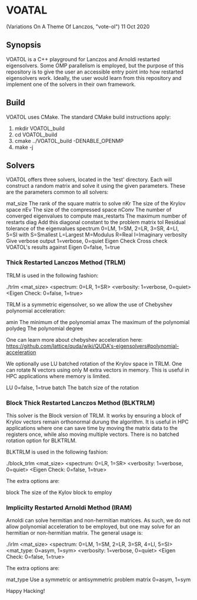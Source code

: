 # VOATAL

(Variations On A Theme Of Lanczos, "vote-ol") 11 Oct 2020

## Synopsis

VOATOL is a C++ playground for Lanczos and Arnoldi restarted eigensolvers.
Some OMP parallelism is employed, but the purpose of this repository
is to give the user an accessible entry point into how restarted
eigensolvers work. Ideally, the user would learn from this repository
and implement one of the solvers in their own framework.

## Build

VOATOL uses CMake. The standard CMake build instructions apply:

1. mkdir VOATOL_build
2. cd VOATOL_build
3. cmake ../VOATOL_build -DENABLE_OPENMP
4. make -j <N>

## Solvers

VOATOL offers three solvers, located in the 'test' directory. Each will construct
a random matrix and solve it using the given parameters. These are the parameters
common to all solvers:

mat_size <int> The rank of the square matrix to solve
nKr <int> The size of the Krylov space
nEv <int> The size of the compressed space
nConv <int> The number of converged eigenvalues to compute
max_restarts The maximum number of restarts
diag <double> Add this diagonal constant to the problem matrix
tol <double> Residual tolerance of the eigenvalues
spectrum <int> 0=LM, 1=SM, 2=LR, 3=SR, 4=LI, 5=SI
               with S=Smallest
	            L=Largest
		    M=Modulus
                    R=Real
	            I=Imaginary
verbosity <int> Give verbose output
                1=verbose, 0=quiet
Eigen Check <int> Cross check VOATOL's results against Eigen
                  0=false, 1=true




### Thick Restarted Lanczos Method (TRLM)

TRLM is used in the following fashion:

./trlm <mat_size> <nKr> <nEv> <nConv> <max-restarts> <diag> <tol> <amin> <amax>
       <polydeg> <spectrum: 0=LR, 1=SR> <LU> <batch>
       <verbosity: 1=verbose, 0=quiet> <Eigen Check: 0=false, 1=true>

TRLM is a symmetric eigensolver, so we allow the use of Chebyshev polynomial
acceleration:

amin <double> The minimum of the polynomial
amax <double> The maximum of the polynomial
polydeg <int> The polynomial degree

One can learn more about chebyshev acceleration here:
https://github.com/lattice/quda/wiki/QUDA's-eigensolvers#polynomial-acceleration

We optionally use LU batched rotation of the Krylov space in TRLM. One
can rotate N vectors using only M extra vectors in memory. This is
useful in HPC applications where memory is limited.

LU <int> 0=false, 1=true 
batch <int> The batch size of the rotation

### Block Thick Restarted Lanczos Method (BLKTRLM)

This solver is the Block version of TRLM. It works by ensuring a block
of Krylov vectors remain orthonormal durung the algorithm. It is useful
in HPC applications where one can save time by moving the matrix data
to the registers once, while also moving multiple vectors. There is
no batched rotation option for BLKTRLM.

BLKTRLM is used in the following fashion:

./block_trlm <mat_size> <nKr> <nEv> <nConv> <max-restarts> <diag> <tol> <amin> <amax>
	     <polydeg> <spectrum: 0=LR, 1=SR> <block> <verbosity: 1=verbose, 0=quiet>
	     <Eigen Check: 0=false, 1=true>

The extra options are:

block <int> The size of the Kylov block to employ

### Implicilty Restarted Arnoldi Method (IRAM)

Arnoldi can solve hermitian and non-hermitian matrices. As such, we do not allow
polynomial acceleration to be employed, but one may solve for an hermitian
or non-hermitian matrix. The general usage is:

./irlm <mat_size> <nKr> <nEv> <nConv> <max-restarts> <diag> <tol>
       <spectrum: 0=LM, 1=SM, 2=LR, 3=SR, 4=LI, 5=SI> <mat_type: 0=asym, 1=sym>
       <verbosity: 1=verbose, 0=quiet> <Eigen Check: 0=false, 1=true>

The extra options are:

mat_type <int> Use a symmetric or antisymmetric problem matrix
	       0=asym, 1=sym

Happy Hacking!